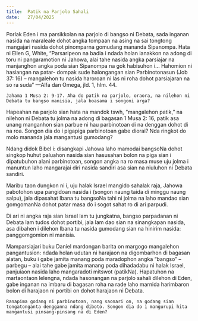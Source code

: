 ```yaml
---
title:  Patik na Parjolo Sahali
date:   27/04/2025
---
```


Porlak Eden i ma parsikkolan na parjolo di bangso ni Debata, sada inganan nasida na maraleale dohot angka tompaan na asing na sai tongtong mangajari nasida dohot pinomparna gomudang mananda Sipanompa. Hata ni Ellen G, White, “Parsaripeon na badia i ndada holan ianakkon na adong di toru ni pangaramotion ni Jahowa, alai tahe nasida angka parsiajar na manjanghon angka poda sian Sipanompa na gok habisuhon i... Hahomion ni hasiangan na patar- dompak sude halongangan sian Parbinotonasun (Job 37: 16) – mangalehon tu nasida haroroan ni las ni roha dohot parsiajaran na so ra suda” —Alfa dan Omega, jld. 1, hlm. 44.

`Jahama 1 Musa 2: 9-17. Aha do patik na parjolo, oraora, na nilehon ni Debata tu bangso manisia, jala boasama i songoni arga?`

Hapeahan na parjolo sian hata na mandok tswh, “mangalehon patik,” na nilehon ni Debata tu jolma na adong di bagasan 1 Musa 2: 16, patik asa unang manganhon sian parbue ni hau parbinotoan di na denggan dohot di na roa. Songon dia do i pigapiga parbinotoan gabe diorai? Nda ringkot do molo mananda jala mangantusi gumodang?

Ndang didok Bibel i: disangkapi Jahowa laho mamodai bangsoNa dohot singkop huhut paluahon nasida sian hasusahan bolon na piga sian i dipatubuhon alani parbinotoan, songon angka na ro masa muse uju jolma i manuntun laho mangarajai diri nasida sandiri asa sian na niuluhon ni Debata sandiri.

Maribu taon dungkon ni i, uju halak Israel mangido sahalak raja, Jahowa pabotohon upa pangidoan nasida i (songon naung taida di minggu naung salpu), jala dipasahat Ibana tu bangsoNa tahi ni jolma na laho mandao sian gomgomanNa dohot patar masa do i sogot sahat ro di ari parpudi.

Di ari ni angka raja sian Israel lam tu jungkatna, bangso parpadanan ni Debata lam tudos dohot portibi, jala lam dao sian na sinangkapan nasida, asa dibahen i dilehon Ibana tu nasida gumodang sian na hinirim nasida: panggomgomion ni manisia.

Mamparsiajari buku Daniel mardongan barita on margogo mangalehon pangantusion: ndada holan udutan ni harajaon na digombarhon di bagasan alatan, buku i gabe jamita manang poda maradophon angka “bangso” – parbegu – alai tahe gabe jamita manang poda dihadadabu ni halak Israel, panjuiaon nasida laho mangaradoti mitswot (patikNa). Hapatuhon na martaontaon lelengna, ndada hasonangan na parjolo sahali dilehon di Eden, gabe inganan na imbaru di bagasan roha na rade laho marnida harimbaron bolon di harajaon ni portibi on dohot harajaon ni Debata.

`Ranapima godang ni parbinotoan, nang saonari on, na godang sian tongatonganta dengganna ndang diboto. Songon dia do i mangurupi hita mangantusi pinsang-pinsang na di Eden?`
